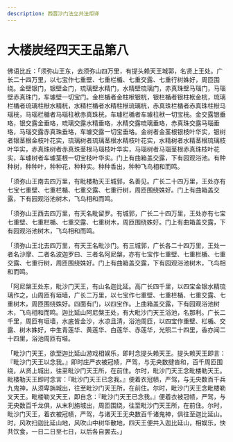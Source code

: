 ```yaml
---
description: 西晋沙门法立共法炬译
---
```


# 大楼炭经四天王品第八

佛语比丘：「须弥山王东，去须弥山四万里，有提头赖天王城郭，名贤上王处。广长二十四万里，以七宝作七重壁、七重栏楯、七重交露、七重行树姝好，周匝围绕。金壁银门，银壁金门，琉璃壁水精门，水精壁琉璃门，赤真珠壁马瑙门，马瑙壁赤真珠门，车璩壁一切宝门。金栏楯者金柱栿银桄，银栏楯者银柱栿金桄，琉璃栏楯者琉璃柱栿水精桄，水精栏楯者水精柱栿琉璃桄，赤真珠栏楯者赤真珠柱栿马瑙桄，马瑙栏楯者马瑙柱栿赤真珠桄，车璩栏楯者车璩柱栿一切宝桄。金交露银垂珞，银交露金垂珞，琉璃交露水精垂珞，水精交露琉璃垂珞，赤真珠交露马瑙垂珞，马瑙交露赤真珠垂珞，车璩交露一切宝垂珞。金树者金茎根银枝叶华实，银树者银茎根金枝叶花实，琉璃树者琉璃茎根水精枝叶花实，水精树者水精茎根琉璃枝叶华实，赤真珠树者赤真珠茎根马瑙枝叶华实，马瑙树者马瑙茎根赤真珠枝叶花实，车璩树者车璩茎根一切宝枝叶华实。门上有曲箱盖交露，下有园观浴池。有种种树，种种叶，种种花，种种实。种种香出，种种飞鸟相和而鸣。

「须弥山王南去四万里，有毗楼勒天王城郭，名善见。广长二十四万里，王处亦有七宝七重壁、七重栏楯、七重交露、七重行树，周匝围绕姝好。门上有曲箱盖交露，下有园观浴池树木，飞鸟相和而鸣。

「须弥山王西去四万里，有天名毗留罗。有城郭，广长二十四万里，王处亦有七宝七重壁、七重栏楯、七重交露、七重树木，周匝围绕姝好。门上有曲箱盖交露，下有园观浴池树木，飞鸟相和而鸣。

「须弥山王北去四万里，有天王名毗沙门。有三城郭，广长各二十四万里，王处一者名沙摩、二者名波迦罗曰、三者名阿尼槃，亦有七宝作七重壁、七重栏楯、七重交露、七重行树，周匝围绕姝好。门上有曲箱盖交露，下有园观浴池树木，飞鸟相和而鸣。

「阿尼槃王处东，毗沙门天王，有山名迦比延。高广长四千里，以四宝金银水精琉璃作之，山周匝有垣墙，广长二万里，以七宝作七重壁、七重栏楯、七重交露、七重树木，周匝围绕姝好。四面有门，以四宝作。上曲箱盖交露，下有园观浴池树木，飞鸟相和而鸣。迦比延山阿尼槃王处，有大毗沙门天王浴池，名那利。广长二千里，周匝有垣墙，水底皆金沙，水凉且清，浴池周匝，以四宝作重壁、栏楯、交露、树木姝好，中生青莲华、黄莲华、白莲华、赤莲华，光照二十四里，香亦闻二十四里，浴池周匝有堦。

「毗沙门天王，欲至迦比延山游戏相娱乐，即时念提头赖天王。提头赖天王即言：『毗沙门天王以念我。』即时庄严衣被冠帻，严驾，与无央数揵沓和，百千周匝围绕，从贤上城出，往至毗沙门天王所，在前住。尔时，毗沙门天王念毗楼勒天王。毗楼勒天王即时念言：『毗沙门天王已念我。』便着衣冠帻，严驾，与无央数百千兵九鬼神，从须卑旃城出，往至毗沙门天王所，在前住。尔时，毗沙门天王念毗楼勒叉天王。毗楼勒叉天王，即自念：『毗沙门天王已念我。』便着衣被冠帻，严驾，与无央数百千龙俱，从末利旃城出，周匝围绕，往至毗沙门天王所，在前住。尔时，毗沙门天王，着衣被冠帻，严驾，与诸天王无央数百千诸鬼神，俱往至迦比延山。时，风吹扫迦比延山地，风吹山中树华散地，四天王便共入迦比延山，相娱乐，快共饮食，一日二日至七日，以后各自罢去。」
